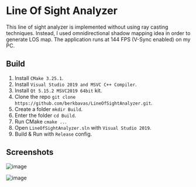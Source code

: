 # Line Of Sight Analyzer
This line of sight analyzer is implemented without using ray casting techniques. Instead, I used omnidirectional shadow mapping idea in order to generate LOS map.
The application runs at 144 FPS (V-Sync enabled) on my PC.

## Build
1) Install `CMake 3.25.1`.
2) Install `Visual Studio 2019 and MSVC C++ Compiler`.
3) Install `Qt 5.15.2 MSVC2019 64bit` kit.
4) Clone the repo `git clone https://github.com/berkbavas/LineOfSightAnalyzer.git`.
5) Create a folder `mkdir Build`.
6) Enter the folder `cd Build`.
7) Run CMake `cmake ..`.
8) Open `LineOfSightAnalyzer.sln` with `Visual Studio 2019`.
9) Build & Run with `Release` config.

## Screenshots

![image](https://user-images.githubusercontent.com/53399385/201484129-67f08fa8-5f10-4456-af9e-e9180bfe404d.png)

![image](https://user-images.githubusercontent.com/53399385/201484169-9099b497-c876-4145-8332-6c7a50e5621d.png)
